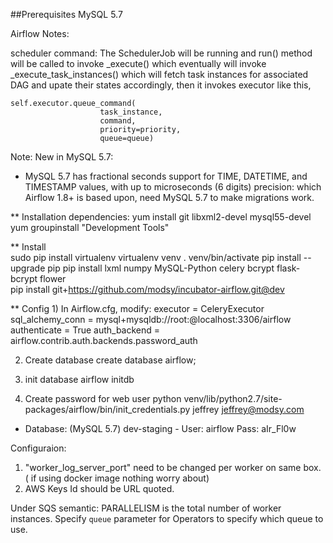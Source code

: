 
##Prerequisites
MySQL 5.7


Airflow Notes:

scheduler command:
The SchedulerJob will be running and run() method will be called to 
invoke _execute() which eventually will invoke _execute_task_instances()
which will fetch task instances for associated DAG and upate their states
accordingly, then it invokes executor like this,

	self.executor.queue_command(
						task_instance,
						command,
						priority=priority,
						queue=queue)
						

Note:
New in MySQL 5.7:
- MySQL 5.7 has fractional seconds support for TIME, DATETIME, and TIMESTAMP values, with up to microseconds (6 digits) precision:
which Airflow 1.8+ is based upon, need MySQL 5.7 to make migrations work.

** Installation dependencies:
yum install git libxml2-devel mysql55-devel
yum groupinstall "Development Tools"


** Install    
sudo pip install virtualenv
virtualenv venv
. venv/bin/activate
pip install --upgrade pip
pip install lxml numpy MySQL-Python celery bcrypt flask-bcrypt flower   
pip install git+https://github.com/modsy/incubator-airflow.git@dev


** Config
1)
In Airflow.cfg, modify:
executor = CeleryExecutor
sql_alchemy_conn = mysql+mysqldb://root:@localhost:3306/airflow
authenticate = True
auth_backend = airflow.contrib.auth.backends.password_auth


2) Create database
create database airflow;


3) init database
airflow initdb

4) Create password for web user
python venv/lib/python2.7/site-packages/airflow/bin/init_credentials.py jeffrey jeffrey@modsy.com


- Database: (MySQL 5.7)
dev-staging - 
User: airflow
Pass: aIr_Fl0w



Configuraion:
1. "worker_log_server_port" need to be changed per worker on same box. ( if using docker image nothing worry about)
2. AWS Keys Id should be URL quoted.
 
Under SQS semantic:
PARALLELISM is the total number of worker instances.
Specify `queue` parameter for Operators to specify which queue to use.